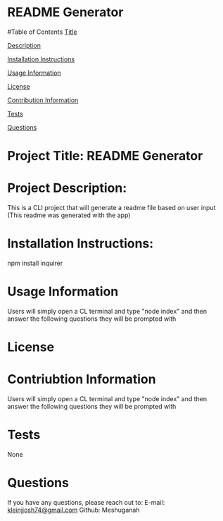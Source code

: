 
  # README Generator

  #Table of Contents
  [Title](#Project-title)

  [Description](#Project-Description)

  [Installation Instructions](#Installaltion-Instructions)

  [Usage Information](#Usage-Information)

  [License](#License)

  [Contribution Information](#Contribution-Information)

  [Tests](#Tests)

  [Questions](#Questions)

  # Project Title: README Generator

  # Project Description:
  This is a CLI project that will generate a readme file based on user input (This readme was generated with the app)

  # Installation Instructions:
  npm install inquirer

  # Usage Information
  Users will simply open a CL terminal and type "node index" and then answer the following questions they will be prompted with

  # License
  

  # Contriubtion Information
  Users will simply open a CL terminal and type "node index" and then answer the following questions they will be prompted with

  # Tests
  None

# Questions
If you have any questions, please reach out to:
E-mail: kleinjjosh74@gmail.com
Github: Meshuganah
